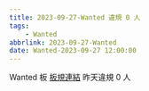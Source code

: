 ```yaml
---
title: 2023-09-27-Wanted 違規 0 人
tags:
    - Wanted
abbrlink: 2023-09-27-Wanted
date: Wanted-2023-09-27 12:00:00
---
```

Wanted 板 [板規連結](https://www.ptt.cc/bbs/Wanted/M.1608829773.A.D3B.html)
昨天違規 0 人
